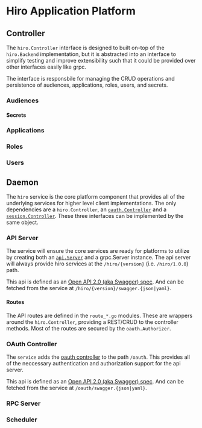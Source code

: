 # Hiro Application Platform

## Controller
The `hiro.Controller` interface is designed to built on-top of the `hiro.Backend` implementation, but it is abstracted into an interface to simplify testing and improve extensibility such that it could be provided over other interfaces easily like grpc.

The interface is responsbile for managing the CRUD operations and persistence of audiences, applications, roles, users, and secrets.

### Audiences

#### Secrets
### Applications

### Roles

### Users

## Daemon
The `hiro` service is the core platform component that provides all of the underlying services for higher level client implementations. The only dependencies are a `hiro.Controller`, an [`oauth.Controller`](../oauth/README.md) and a [`session.Controller`](../api/session/README.md). These three interfaces can be implemented by the same object.

### API Server
The service will ensure the core services are ready for platforms to utilize by creating both an [`api.Server`](../api/README.md#api-server) and a grpc.Server instance. The api server will always provide hiro services at the `/hiro/{version}` (i.e. `/hiro/1.0.0`) path.

This api is defined as an [Open API 2.0 (aka Swagger) spec](../../api/swagger/v1/hiro.swagger.yaml). And can be fetched from the service at `/hiro/{version}/swagger.{json|yaml}`.

#### Routes
The API routes are defined in the `route_*.go` modules. These are wrappers around the `hiro.Controller`, providing a REST/CRUD to the controller methods. Most of the routes are secured by the `oauth.Authorizer`.
### OAuth Controller
The `service` adds the [oauth controller](../oauth/README.md) to the path `/oauth`. This provides all of the neccessary authentication and authorization support for the api server. 

This api is defined as an [Open API 2.0 (aka Swagger) spec](../../api/swagger/v1/oauth.swagger.yaml). And can be fetched from the service at `/oauth/swagger.{json|yaml}`.

### RPC Server

### Scheduler
